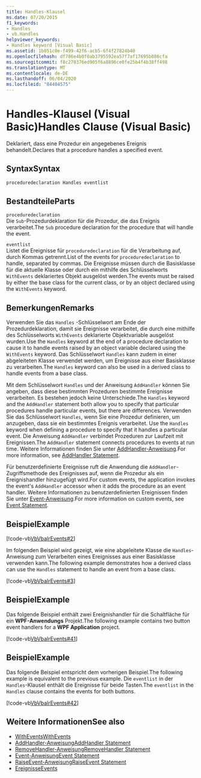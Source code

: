 ```yaml
---
title: Handles-Klausel
ms.date: 07/20/2015
f1_keywords:
- Handles
- vb.Handles
helpviewer_keywords:
- Handles keyword [Visual Basic]
ms.assetid: 1b051c0e-f499-42f6-acb5-6f4f27824b40
ms.openlocfilehash: df786e4b0f0ab3795592ea57f7af17695b086cfa
ms.sourcegitcommit: f8c270376ed905f6a8896ce0fe25b4f4b38ff498
ms.translationtype: MT
ms.contentlocale: de-DE
ms.lasthandoff: 06/04/2020
ms.locfileid: "84404575"
---
```

# <a name="handles-clause-visual-basic"></a><span data-ttu-id="a82f1-102">Handles-Klausel (Visual Basic)</span><span class="sxs-lookup"><span data-stu-id="a82f1-102">Handles Clause (Visual Basic)</span></span>
<span data-ttu-id="a82f1-103">Deklariert, dass eine Prozedur ein angegebenes Ereignis behandelt.</span><span class="sxs-lookup"><span data-stu-id="a82f1-103">Declares that a procedure handles a specified event.</span></span>  
  
## <a name="syntax"></a><span data-ttu-id="a82f1-104">Syntax</span><span class="sxs-lookup"><span data-stu-id="a82f1-104">Syntax</span></span>  
  
```vb  
proceduredeclaration Handles eventlist  
```  
  
## <a name="parts"></a><span data-ttu-id="a82f1-105">Bestandteile</span><span class="sxs-lookup"><span data-stu-id="a82f1-105">Parts</span></span>  
 `proceduredeclaration`  
 <span data-ttu-id="a82f1-106">Die `Sub`-Prozedurdeklaration für die Prozedur, die das Ereignis verarbeitet.</span><span class="sxs-lookup"><span data-stu-id="a82f1-106">The `Sub` procedure declaration for the procedure that will handle the event.</span></span>  
  
 `eventlist`  
 <span data-ttu-id="a82f1-107">Listet die Ereignisse für `proceduredeclaration` für die Verarbeitung auf, durch Kommas getrennt.</span><span class="sxs-lookup"><span data-stu-id="a82f1-107">List of the events for `proceduredeclaration` to handle, separated by commas.</span></span> <span data-ttu-id="a82f1-108">Die Ereignisse müssen durch die Basisklasse für die aktuelle Klasse oder durch ein mithilfe des Schlüsselworts `WithEvents` deklariertes Objekt ausgelöst werden.</span><span class="sxs-lookup"><span data-stu-id="a82f1-108">The events must be raised by either the base class for the current class, or by an object declared using the `WithEvents` keyword.</span></span>  
  
## <a name="remarks"></a><span data-ttu-id="a82f1-109">Bemerkungen</span><span class="sxs-lookup"><span data-stu-id="a82f1-109">Remarks</span></span>  
 <span data-ttu-id="a82f1-110">Verwenden Sie das `Handles` -Schlüsselwort am Ende der Prozedurdeklaration, damit sie Ereignisse verarbeitet, die durch eine mithilfe des Schlüsselworts `WithEvents` deklarierte Objektvariable ausgelöst wurden.</span><span class="sxs-lookup"><span data-stu-id="a82f1-110">Use the `Handles` keyword at the end of a procedure declaration to cause it to handle events raised by an object variable declared using the `WithEvents` keyword.</span></span> <span data-ttu-id="a82f1-111">Das Schlüsselwort `Handles` kann zudem in einer abgeleiteten Klasse verwendet werden, um Ereignisse aus einer Basisklasse zu verarbeiten.</span><span class="sxs-lookup"><span data-stu-id="a82f1-111">The `Handles` keyword can also be used in a derived class to handle events from a base class.</span></span>  
  
 <span data-ttu-id="a82f1-112">Mit dem Schlüsselwort `Handles` und der Anweisung `AddHandler` können Sie angeben, dass diese bestimmten Prozeduren bestimmte Ereignisse verarbeiten. Es bestehen jedoch keine Unterschiede.</span><span class="sxs-lookup"><span data-stu-id="a82f1-112">The `Handles` keyword and the `AddHandler` statement both allow you to specify that particular procedures handle particular events, but there are differences.</span></span> <span data-ttu-id="a82f1-113">Verwenden Sie das Schlüsselwort `Handles`, wenn Sie eine Prozedur definieren, um anzugeben, dass sie ein bestimmtes Ereignis verarbeitet. </span><span class="sxs-lookup"><span data-stu-id="a82f1-113">Use the `Handles` keyword when defining a procedure to specify that it handles a particular event.</span></span> <span data-ttu-id="a82f1-114">Die Anweisung `AddHandler` verbindet Prozeduren zur Laufzeit mit Ereignissen.</span><span class="sxs-lookup"><span data-stu-id="a82f1-114">The `AddHandler` statement connects procedures to events at run time.</span></span> <span data-ttu-id="a82f1-115">Weitere Informationen finden Sie unter [AddHandler-Anweisung](addhandler-statement.md).</span><span class="sxs-lookup"><span data-stu-id="a82f1-115">For more information, see [AddHandler Statement](addhandler-statement.md).</span></span>  
  
 <span data-ttu-id="a82f1-116">Für benutzerdefinierte Ereignisse ruft die Anwendung die `AddHandler`-Zugriffsmethode des Ereignisses auf, wenn die Prozedur als ein Ereignishandler hinzugefügt wird.</span><span class="sxs-lookup"><span data-stu-id="a82f1-116">For custom events, the application invokes the event's `AddHandler` accessor when it adds the procedure as an event handler.</span></span> <span data-ttu-id="a82f1-117">Weitere Informationen zu benutzerdefinierten Ereignissen finden Sie unter [Event-Anweisung](event-statement.md).</span><span class="sxs-lookup"><span data-stu-id="a82f1-117">For more information on custom events, see [Event Statement](event-statement.md).</span></span>  
  
## <a name="example"></a><span data-ttu-id="a82f1-118">Beispiel</span><span class="sxs-lookup"><span data-stu-id="a82f1-118">Example</span></span>  
 [!code-vb[VbVbalrEvents#2](~/samples/snippets/visualbasic/VS_Snippets_VBCSharp/VbVbalrEvents/VB/Class1.vb#2)]  
  
 <span data-ttu-id="a82f1-119">Im folgenden Beispiel wird gezeigt, wie eine abgeleitete Klasse die `Handles`-Anweisung zum Verarbeiten eines Ereignisses aus einer Basisklasse verwenden kann.</span><span class="sxs-lookup"><span data-stu-id="a82f1-119">The following example demonstrates how a derived class can use the `Handles` statement to handle an event from a base class.</span></span>  
  
 [!code-vb[VbVbalrEvents#3](~/samples/snippets/visualbasic/VS_Snippets_VBCSharp/VbVbalrEvents/VB/Class1.vb#3)]  
  
## <a name="example"></a><span data-ttu-id="a82f1-120">Beispiel</span><span class="sxs-lookup"><span data-stu-id="a82f1-120">Example</span></span>  
 <span data-ttu-id="a82f1-121">Das folgende Beispiel enthält zwei Ereignishandler für die Schaltfläche für ein **WPF-Anwendungs** Projekt.</span><span class="sxs-lookup"><span data-stu-id="a82f1-121">The following example contains two button event handlers for a **WPF Application** project.</span></span>  
  
 [!code-vb[VbVbalrEvents#41](~/samples/snippets/visualbasic/VS_Snippets_VBCSharp/VbVbalrEvents/VB/class3.vb#41)]  
  
## <a name="example"></a><span data-ttu-id="a82f1-122">Beispiel</span><span class="sxs-lookup"><span data-stu-id="a82f1-122">Example</span></span>  
 <span data-ttu-id="a82f1-123">Das folgende Beispiel entspricht dem vorherigen Beispiel.</span><span class="sxs-lookup"><span data-stu-id="a82f1-123">The following example is equivalent to the previous example.</span></span> <span data-ttu-id="a82f1-124">Die `eventlist` in der `Handles`-Klausel enthält die Ereignisse für beide Tasten.</span><span class="sxs-lookup"><span data-stu-id="a82f1-124">The `eventlist` in the `Handles` clause contains the events for both buttons.</span></span>  
  
 [!code-vb[VbVbalrEvents#42](~/samples/snippets/visualbasic/VS_Snippets_VBCSharp/VbVbalrEvents/VB/class3.vb#42)]  
  
## <a name="see-also"></a><span data-ttu-id="a82f1-125">Weitere Informationen</span><span class="sxs-lookup"><span data-stu-id="a82f1-125">See also</span></span>

- [<span data-ttu-id="a82f1-126">WithEvents</span><span class="sxs-lookup"><span data-stu-id="a82f1-126">WithEvents</span></span>](../modifiers/withevents.md)
- [<span data-ttu-id="a82f1-127">AddHandler-Anweisung</span><span class="sxs-lookup"><span data-stu-id="a82f1-127">AddHandler Statement</span></span>](addhandler-statement.md)
- [<span data-ttu-id="a82f1-128">RemoveHandler-Anweisung</span><span class="sxs-lookup"><span data-stu-id="a82f1-128">RemoveHandler Statement</span></span>](removehandler-statement.md)
- [<span data-ttu-id="a82f1-129">Event-Anweisung</span><span class="sxs-lookup"><span data-stu-id="a82f1-129">Event Statement</span></span>](event-statement.md)
- [<span data-ttu-id="a82f1-130">RaiseEvent-Anweisung</span><span class="sxs-lookup"><span data-stu-id="a82f1-130">RaiseEvent Statement</span></span>](raiseevent-statement.md)
- [<span data-ttu-id="a82f1-131">Ereignisse</span><span class="sxs-lookup"><span data-stu-id="a82f1-131">Events</span></span>](../../programming-guide/language-features/events/index.md)

